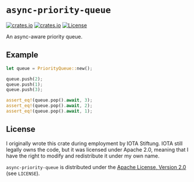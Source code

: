 # `async-priority-queue`

[![crates.io](https://img.shields.io/crates/v/async-priority-queue.svg)](https://crates.io/crates/async-priority-queue)
[![crates.io](https://docs.rs/async-priority-queue/badge.svg)](https://docs.rs/async-priority-queue)
[![License](https://img.shields.io/badge/license-Apache--2.0-blue.svg)](https://github.com/zesterer/async-priority-queue)

An async-aware priority queue.

## Example

```rust
let queue = PriorityQueue::new();

queue.push(2);
queue.push(1);
queue.push(3);

assert_eq!(queue.pop().await, 3);
assert_eq!(queue.pop().await, 2);
assert_eq!(queue.pop().await, 1);
```

## License

I originally wrote this crate during employment by IOTA Stiftung. IOTA still legally owns the code, but it was licensed
under Apache 2.0, meaning that I have the right to modify and redistribute it under my own name.

`async-priority-queue` is distributed under the
[Apache License, Version 2.0](http://www.apache.org/licenses/LICENSE-2.0) (see `LICENSE`).
